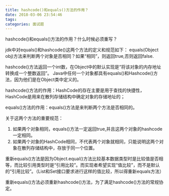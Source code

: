 ```yaml
---
title: hashcode()和equals()方法的作用？
date: 2018-03-06 23:54:46
tags:
categories: 面试题
---
```

hashcode()和equals()方法的作用？什么时候必须重写？

jdk中对equals()和hashcode()这两个方法的定义和规范如下：
equals(Object obj)方法来判断两个对象是否相同？如果“相同”，则返回true,否则返回false.

hashcode()方法返回一个int数，在Object中的默认实现是“将该对象的内存地址转换成一个整数返回”。
Java中任何一个对象都具有equals()和Hashcode()方法，因为他们是在Object类中定义的。

hashcode()方法的作用：HashCode的存在主要是用于查找的快捷性，HashCode是用来在散列存储结构中确定对象的存储地址的；

<!--more-->

equals()方法的作用：equals()方法是来判断两个方法是否相同的。

关于这两个方法的重要规范：
1. 如果两个对象相同，equals()方法一定返回true,并且这两个对象的hashcode一定相同。
2. 如果两个对象的HashCode相同，不代表两个对象就相同，只能说明这两个对象在散列存储结构中，存放于同一个位置。

重新equals()方法是因为Object.equal()方法比较基本数据类型时是比较值是否相等，而比较引用类型时是“引用比较”。而实现者希望实现“值比较”，而不是默认的“引用比较”。（List和Set接口要求进行这样的值比较，所以得重新equals方法）

重新equals()方法必须重新hashcode()方法，为了满足hashcode()方法的常规协定。
